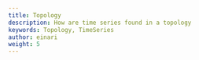 ```yaml
---
title: Topology
description: How are time series found in a topology
keywords: Topology, TimeSeries
author: einari
weight: 5
---
```

